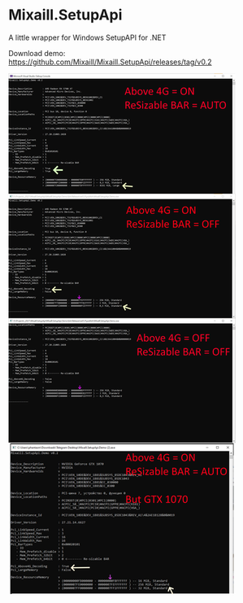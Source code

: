 # Mixaill.SetupApi

A little wrapper for Windows SetupAPI for .NET

Download demo: https://github.com/Mixaill/Mixaill.SetupApi/releases/tag/v0.2

![image1](docs/image1.png)
